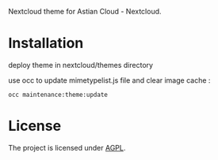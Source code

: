 Nextcloud theme for Astian Cloud - Nextcloud. 


# Installation

deploy theme in nextcloud/themes directory

use occ to update mimetypelist.js file and clear image cache : 

```
occ maintenance:theme:update
```


# License

The project is licensed under [AGPL](LICENSE).
